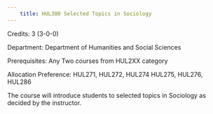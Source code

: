 ```yaml
---
    title: HUL380 Selected Topics in Sociology
---
```

Credits: 3 (3-0-0)

Department: Department of Humanities and Social Sciences

Prerequisites: Any Two courses from HUL2XX category

Allocation Preference: HUL271, HUL272, HUL274 HUL275, HUL276, HUL286

The course will introduce students to selected topics in Sociology as decided by the instructor.